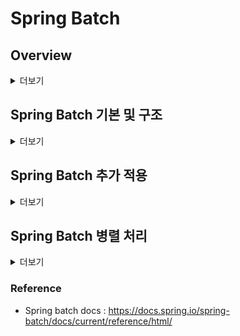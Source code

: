 # Spring Batch
## Overview
<details>
<summary>더보기</summary>
<div markdown="1">

### 배치 프로그램
- 정해진 시간에 일괄적으로 작업을 처리하는 프로그램 (대체로 대용량 데이터를 처리)
- 서비스를 운영하는 관점에서 주기적으로 작업을 처리하기 위해 배치 프로그램 사용

#### 필요한 상황
1. 필요한 데이터를 모아서 처리해야할 때
    - ex. 월별 거래 명세서 생성
2. 일부러 지연시켜 처리할 때
    - ex. 주문한 상품을 바로 배송 처리하지 않고, 일정 시간 뒤 처리
3. 자원을 효율적으로 활용해야할 때
    - ex. 트래픽이 적은 시간 대에 서버 리소스를 활용

#### 데이터 처리 배치 프로그램
1. 각 서비스의 데이터를 데이터 웨어하우스에 저장할 때 = ETL(Extract Transform Load)
2. 아마존에서 연관 상품을 추천하는 데이터 모델을 만들 때
3. 유저 리텐션, 엑티브 상태 등 마케팅에 참고할 데이터 지표를 집계할 때
    - 유저 리텐션 : 시간이 지날수록 얼마나 많은 유저가 제품으로 다시 돌아오는지를 측정한 것

#### 서비스 배치 프로그램
1. 메세지, 이메일, 푸시 등을 발송할 때
2. 데이터를 마이그레이션할 때
3. 실패한 트랜잭션을 재처리할 때
4. 쿠폰, 포인트 등이 만료되었을 때 소진시키는 처리를 할 때
5. 월말 또는 월초에 특징 데이터를 생성할 때 (ex. 월별 거래 명세서)

</div>
</details>

## Spring Batch 기본 및 구조 

<details>
<summary>더보기</summary>
<div markdown="1">

### 기본 용어

![spring batch 도메인 언어](https://user-images.githubusercontent.com/59307414/153305364-3af076aa-ca0d-4922-869c-f278be2d2c86.png)

- JoLauncher : Job을 실행시키는 컴포넌트
- Job : 배치작업
- JobRepository : Job 실행과 Job, Step을 저장
- Step : 배치 작업의 단계
- ItemReader, ItemProcesser, ItemWriter : 데이터를 읽고 처리하고 쓰는 구성

### 아키텍처

![아키텍처](https://user-images.githubusercontent.com/59307414/153305443-eb35c56c-d277-454e-850b-a3175c2f4f25.png)

- Application Layer
    - 사용자(=우리)의 코드와 구성
    - 비즈니스, 서비스 로직
    - Core, Infrastructure를 이용해 배치의 기능을 생성

- Core Layer
    - 배치 작업을 시작하고 제어하는데 필수적인 클래스
    - Job, Step, JobLauncher를 포함

- Infrastructure Layer
    - 외부와 상호작용
    - ItemReader, ItemProcesser, ItemWriter를 포함

### Job

![job](https://user-images.githubusercontent.com/59307414/153305485-b878e66b-3a69-49a6-b1cb-22c666c83eb6.png)

- 전체 배치 프로세스를 캡슐화한 도메인
- Step의 순서를 정의
- JobParameters를 받음

- Ex.
    ```java
    @Bean
    public Job footballJob() {
        return this.jobBuilderFactory.get("footballJob")
                            .start(playerLoad())            // step의 이름
                            .next(gameload())               // step의 이름
                            .next(playerSummarization())    // step의 이름
                            .build();
    }
    ```

### Step

![step](https://user-images.githubusercontent.com/59307414/153305530-0caf1493-8111-4931-ad41-724520f66cd5.png)

- 작업 처리의 단위
- Chunk 기반 스텝, Tasklet 스탭 2가지로 나뉨
    - Chunk 기반 스텝을 많이 사용
    - Tasklet 스탭은 하나의 트랜잭션 내에서 작동하고, 단순한 처리를 할 때 사용

> Chunk 기반 스텝
> ![chuck](https://user-images.githubusercontent.com/59307414/153305687-0c7a3769-c505-4651-b9ad-a904099fa8c0.png)
> - chunk 기반으로 하나의 트랜잭션에서 데이터를 처리
> - commitInterval만큼 데이터를 읽고 트랜잭션 경계 내에서 chunkSize만큼 write 진행
    >    - chunkSize : 한 트랙잭션에서 쓸 아이템의 갯수
>    - commitInterval : reader가 한 번에 읽을 아이템의 갯수
>    - chunkSize >= commitInterval 하지만 보통 같게 맞춰서 사용하는 것이 좋음

- Ex. Chunk 기반
    ```java
    @Bean
    public Job sampleJob(JobRepository jobRepository, Step sampleStep) {
        return this.jobBuilderFactory.get("sampleJob")
                .repository(jobRepository)
                    start(sampleStep)
                    .build();
    }

    @Bean
    publuc Step sampleStep(PlatformTransactionManager transactionManager) {
        return this.stepBuilderFactory.get("sampleStep")
                .transactionManager(transactionManager)
                .<String, String>chunk(10)
                .reader(itemReader())
                .writer(itemWriter())
                .build();
    }
    ```

- Ex. TaskletStep
```java
@Bean
public Step sampleTaskletStep() {
    return this.stepBuilderFactory.get("sampleTaskletStep")
                .tasklet(myTasklet())                       
                .build();
}
```
- Tasklet 구현체를 설정. 내부에 단순한 읽기, 쓰기, 처리 로직을 모두 넣음
- RepeatStatus(반복상태)를 설정 (RepeatStatus.FINISHED)


</div>
</details>

## Spring Batch 추가 적용

<details>
<summary>더보기</summary>
<div markdown="1">

### JobParameterValidator
- 만약 추가 파라미터로 날짜를 입력해주는 경우
```java
@Slf4j
@Configuration
@AllArgsConstructor
public class AdvancedJobConfig {

    private final JobBuilderFactory jobBuilderFactory;
    private final StepBuilderFactory stepBuilderFactory;

    @Bean
    public Job advancedJob(Step advancedStep) {
        return jobBuilderFactory.get("advancedJob")
                .incrementer(new RunIdIncrementer())
                .start(advancedStep)
                .build();
    }

    @JobScope
    @Bean
    public Step advancedStep(Tasklet advancedTasklet) {
        return stepBuilderFactory.get("advancedStep")
                .tasklet(advancedTasklet)
                .build();
    }

    @StepScope
    @Bean
    public Tasklet advancedTasklet(@Value("#{jobParameters['targetDate']}") String targetDate) {
        return ((contribution, chunkContext) -> {
            LocalDate localDate = LocalDate.parse(targetDate);
            log.info("LocalDate : " + localDate);
            
            // 만약 날짜 형식이 올바르지 않다면?
            
            return RepeatStatus.FINISHED;
        });
    }
}
```
- 만약 `targetDate`로 받은 날짜 형식이 올바르지 않다면 step이 진행되는 상황에서 뒤늦게 exception이 발생
- 따라서 작업이 시작하기 전에 미리 validation을 할 수 있다면 효율적일 것이다.
- 이렇게 parameter에 대한 validation을 진행할 수 있는 게 `JobParameterValidator`

```java
# job/validator/LocalDateParameterValidator.java
@AllArgsConstructor
public class LocalDateParameterValidator implements JobParametersValidator {

    private String parameterName;

    @Override
    public void validate(JobParameters parameters) throws JobParametersInvalidException {
        String localDate = parameters.getString(parameterName);

        if (!StringUtils.hasText(localDate)) {
            throw new JobParametersInvalidException(parameterName + "가 빈 문자열이거나 존재하지 않습니다.");
        }

        try {
            LocalDate.parse(localDate);
        } catch (DateTimeParseException e) {
            throw new JobParametersInvalidException(parameterName + "의 날짜 형식이 올바르지 않습니다.");
        }
    }
}

# job/AdvancedJobConfig.java
public class AdvancedJobConfig {
    ...

    @Bean
    public Job advancedJob(Step advancedStep) {
        return jobBuilderFactory.get("advancedJob")
                .incrementer(new RunIdIncrementer())
                .validator(new LocalDateParameterValidator("targetDate"))
                .start(advancedStep)
                .build();
    }
}
```
- `validator` 설정을 통해 parameter에 대한 validation을 사전에 진행할 수 있다.

### JobExecutionListener
- 배치 작업의 상태에 따라 로직 처리가 필요한 경우
    - ex. 배치 작업이 실패하는 경우 관리자에게 이메일이나 sms 알림을 제공해야 하는 경우
- `JobExecutionListener`를 사용하자

```java
# job/AdvancedJobConfig.java
public class AdvancedJobConfig {
    
    ...
    
    @Bean
    public Job advancedJob(
            JobExecutionListener jobExecutionListener,
            Step advancedStep
    ) {
        return jobBuilderFactory.get("advancedJob")
                .incrementer(new RunIdIncrementer())
                .validator(new LocalDateParameterValidator("targetDate"))
                .listener(jobExecutionListener)
                .start(advancedStep)
                .build();
    }

    @JobScope
    @Bean
    public JobExecutionListener jobExecutionListener() {
        return new JobExecutionListener() {
            @Override
            public void beforeJob(JobExecution jobExecution) {
                log.info("[JobExecutionListenerBeforeJob] JobExecution is " + jobExecution.getStatus());
            }

            @Override
            public void afterJob(JobExecution jobExecution) {
                if (jobExecution.getStatus() == BatchStatus.FAILED) {
                    log.error("[JobExecutionListenerAfterJob] JobExecution is FAILED!!");
                    // 배치 작업이 실패했을 때 로직을 처리할 수 있다. (ex. 이메일 전송)
                }
            }
        };
    }
    
    ...
}
```

### StepExecutionListener
- `JobExecutionListener`와 동일, step 단위로 확인 가능
```java
# job/AdvancedJobConfig.java

@StepScope
@Bean
public StepExecutionListener stepExecutionListener() {
    return new StepExecutionListener() {
        @Override
        public void beforeStep(StepExecution stepExecution) {
            log.info("[StepExecutionListenerBeforeStep] StepExecution is " + stepExecution.getStatus());
        }

        @Override
        public ExitStatus afterStep(StepExecution stepExecution) {
            log.info("[StepExecutionListenerAfterStep] StepExecution is " + stepExecution.getStatus());
            return stepExecution.getExitStatus();
        }
    }
}
```

### FlatFileItemReader, ItemProcessAdapter, FlatFileItemWriter
- `FlatFileItemReader` : 파일을 읽게 해주는 ItemReader
    - chunk 기반으로 아이템들을 읽을 수 있다
    - cf.
        - https://docs.spring.io/spring-batch/docs/current/reference/html/index-single.html#flatFileItemReader
        - https://sky-h-kim.tistory.com/38

- `ItemProcessAdapter`
    - `Example 1` 처럼 바로 ItemProcessor를 적용할 수도 있고, `Example 2`처럼 별도의 Adapter를 만들어서 적용할 수도 있다.
    - Adapter를 사용하는 경우 조금 더 코드가 간단해진다.

```java
# Example 1
@JobScope
@Bean
public Step flatFileStep(
        FlatFileItemReader<PlayerDto> playerFlatFileItemReader,
        ItemProcessor<PlayerDto, PlayerSalaryDto> playerSalaryItemProcessor
    ) {
        return stepBuilderFactory.get("flatFileStep")
            .<PlayerDto, PlayerSalaryDto>chunk(5)
            .reader(playerFlatFileItemReader)
            .processor(playerSalaryItemProcessor)
            .writer(new ItemWriter<>() {
                @Override
                public void write(List<? extends PlayerSalaryDto> items) throws Exception {
                    items.forEach(System.out::println);
                }
            })
            .build();
}

@StepScope
@Bean
public ItemProcessor<PlayerDto, PlayerSalaryDto> playerSalaryItemProcessor(PlayerSalaryService playerSalaryService) {
    return new ItemProcessor<PlayerDto, PlayerSalaryDto>() {
        @Override
        public PlayerSalaryDto process(PlayerDto item) throws Exception {
            return playerSalaryService.calSalary(item);
        }
    };
}

# Example 2
@JobScope
@Bean
public Step flatFileStep(
        FlatFileItemReader<PlayerDto> playerFlatFileItemReader,
        ItemProcessorAdapter<PlayerDto, PlayerSalaryDto> playerSalaryItemProcessorAdapter
    ) {
        return stepBuilderFactory.get("flatFileStep")
            .<PlayerDto, PlayerSalaryDto>chunk(5)
            .reader(playerFlatFileItemReader)
            .processor(playerSalaryItemProcessorAdapter)
            .writer(new ItemWriter<>() {
                @Override
                public void write(List<? extends PlayerSalaryDto> items) throws Exception {
                    items.forEach(System.out::println);
                }
            })
            .build();
}

@StepScope
@Bean
public ItemProcessorAdapter<PlayerDto, PlayerSalaryDto> playerSalaryItemProcessorAdapter(PlayerSalaryService playerSalaryService) {
        ItemProcessorAdapter<PlayerDto, PlayerSalaryDto> adapter = new ItemProcessorAdapter<>();
        adapter.setTargetObject(playerSalaryService);
        adapter.setTargetMethod("calSalary");
        return adapter;
}
```

- `FlatFileItemWriter`

```java
@StepScope
@Bean
public FlatFileItemWriter<PlayerSalaryDto> playerFlatFileItemWriter() throws IOException {
    BeanWrapperFieldExtractor<PlayerSalaryDto> fieldExtractor = new BeanWrapperFieldExtractor<>();
    fieldExtractor.setNames(new String[]{"ID", "firstName", "lastName", "salary"});
    fieldExtractor.afterPropertiesSet();

    DelimitedLineAggregator<PlayerSalaryDto> lineAggregator = new DelimitedLineAggregator<>();
    lineAggregator.setDelimiter("\t");
    lineAggregator.setFieldExtractor(fieldExtractor);

    // 기존 파일 덮어쓰기
    new File("src/main/resources/sample/player-salary.txt").createNewFile();
    FileSystemResource resource = new FileSystemResource("src/main/resources/sample/player-salary.txt");

    return new FlatFileItemWriterBuilder<PlayerSalaryDto>()
            .name("playerFlatFileItemWriter")
            .resource(resource)
            .lineAggregator(lineAggregator)
            .build();
}
```

</div>
</details>

## Spring Batch 병렬 처리

<details>
<summary>더보기</summary>
<div markdown="1">

### Spring Batch에서 병렬 처리를 하는 방법 4가지
1. Multi-threaded Step (single process)
2. Parallel Steps (single process)
3. Remote Chunking of Step (multi process)
4. Partitioning a Step (single or multi process)

- cf. https://docs.spring.io/spring-batch/docs/current/reference/html/index-single.html#multithreadedStep

### Multi Thread Step
```java
# job/parallel/MuitiThreadStepJobConfig.java
@JobScope
@Bean
public Step multiThreadStep(
        FlatFileItemReader<AmountDto> amountFileItemReader,
        ItemProcessor<AmountDto, AmountDto> amountFileItemProcessor,
        FlatFileItemWriter<AmountDto> amountFileItemWriter,
        TaskExecutor multiThreadStepTaskExecutor
) {
    return stepBuilderFactory.get("multiThreadStep")
            .<AmountDto, AmountDto>chunk(10)
            .reader(amountFileItemReader)
            .processor(amountFileItemProcessor)
            .writer(amountFileItemWriter)
            .taskExecutor(multiThreadStepTaskExecutor)
            .build();
}

@Bean
public TaskExecutor multiThreadStepTaskExecutor() {
    SimpleAsyncTaskExecutor taskExecutor = new SimpleAsyncTaskExecutor("spring-batch-task-executor");
    return taskExecutor;
}
```
- `TaskExecutor`를 이용해서 멀티 스레드 작업을 진행
- 순서가 보장되지 않고 자원에 대해 락이 걸려있으면 성능이 향상되지 않을 수 있음
- 자원 점유나 순서 보장과 관해서 자유로운 상황에서 성능을 개선해야 될 경우 사용 가능



</div>
</details>

### Reference
- Spring batch docs : https://docs.spring.io/spring-batch/docs/current/reference/html/